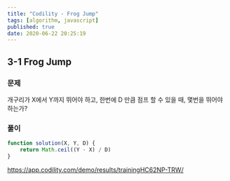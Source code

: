 ```yaml
---
title: "Codility - Frog Jump"
tags: [algorithm, javascript]
published: true
date: 2020-06-22 20:25:19
---
```


## 3-1 Frog Jump

### 문제

개구리가 X에서 Y까지 뛰어야 하고, 한번에 D 만큼 점프 할 수 있을 때, 몇번을 뛰어야 하는가?

### 풀이

```javascript
function solution(X, Y, D) {
    return Math.ceil((Y - X) / D)
}
```

https://app.codility.com/demo/results/trainingHC62NP-TRW/